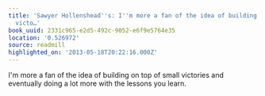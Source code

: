 ```yaml
---
title: 'Sawyer Hollenshead''s: I''m more a fan of the idea of building on top of small
  victo…'
book_uuid: 2331c965-e2d5-492c-9052-e6f9e5764e35
location: '0.526972'
source: readmill
highlighted_on: '2013-05-18T20:22:16.000Z'
---
```


I'm more a fan of the idea of building on top of small victories and eventually doing a lot more with the lessons you learn.